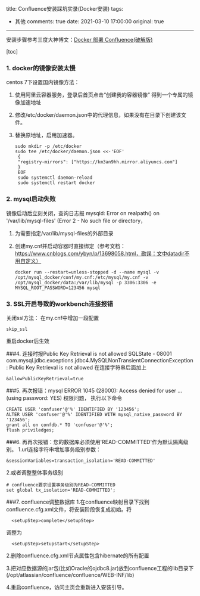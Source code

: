title: Confluence安装踩坑实录(Docker安装)
tags:
  - 其他
comments: true
date: 2021-03-10 17:00:00
original: true

---

安装步骤参考三度大神博文：[Docker 部署 Confluence(破解版)](https://www.cnblogs.com/sanduzxcvbnm/p/13809276.html)

[toc]
### 1. docker的镜像安装太慢
centos 7下设置国内镜像方法： 
1. 使用阿里云容器服务，登录后首页点击“创建我的容器镜像” 得到一个专属的镜像加速地址
2. 修改/etc/docker/daemon.json中的代理信息，如果没有在目录下创建该文件。
3. 替换原地址，启用加速器。

       sudo mkdir -p /etc/docker
       sudo tee /etc/docker/daemon.json <<-'EOF'
        {
        "registry-mirrors": ["https://km3an9hh.mirror.aliyuncs.com"]
        }
        EOF
        sudo systemctl daemon-reload
        sudo systemctl restart docker


### 2. mysql启动失败
镜像启动后立刻关闭，查询日志报 mysqld: Error on realpath() on '/var/lib/mysql-files' (Error 2 - No such file or directory，
1. 为需要指定/var/lib/mysql-files的外部目录
2. 创建my.cnf并启动容器时直接绑定（参考文档： https://www.cnblogs.com/ybyn/p/13698058.html，勘误：文中datadir不用自定义）

       docker run --restart=unless-stopped -d --name mysql -v /opt/mysql_docker/conf/my.cnf:/etc/mysql/my.cnf -v /opt/mysql_docker/data:/var/lib/mysql -p 3306:3306 -e MYSQL_ROOT_PASSWORD=123456 mysql

### 3. SSL开启导致的workbench连接报错
关闭ssl方法： 在my.cnf中增加一段配置
    
    skip_ssl
    
重启docker后生效

###4. 连接时报Public Key Retrieval is not allowed
SQLState - 08001
com.mysql.jdbc.exceptions.jdbc4.MySQLNonTransientConnectionException: Public Key Retrieval is not allowed
在连接字符串后面加上

    &allowPublicKeyRetrieval=true
    
###5. 再次报错：mysql ERROR 1045 (28000): Access denied for user ... (using password: YES)
权限问题， 执行以下命令
    
    CREATE USER 'confuser'@'%' IDENTIFIED BY '123456';
    ALTER USER 'confuser'@'%' IDENTIFIED WITH mysql_native_password BY '123456';
    grant all on confdb.* TO 'confuser'@'%';
    flush priviledges;
    
###6. 再再次报错：您的数据库必须使用'READ-COMMITTED'作为默认隔离级别。
1.url连接字符串增加事务级别参数：

    &sessionVariables=transaction_isolation='READ-COMMITTED'
    
2.或者调整整体事务级别

    # confluence要求设置事务级别为READ-COMMITTED
    set global tx_isolation='READ-COMMITTED';
    
###7. confluence调整数据库
1.在confluence映射目录下找到confluence.cfg.xml文件，将安装阶段恢复成初始。将  
      
      <setupStep>complete</setupStep> 
  调整为 
      
      <setupStep>setupstart</setupStep> 
    
2.删除confluence.cfg.xml节点属性包含hibernate的所有配置

3.把对应数据源的jar包(比如Oracle的ojdbc8.jar)放到confluence工程的lib目录下(/opt/atlassian/confluence/confluence/WEB-INF/lib)

4.重启confluence，访问主页会重新进入安装引导。

   